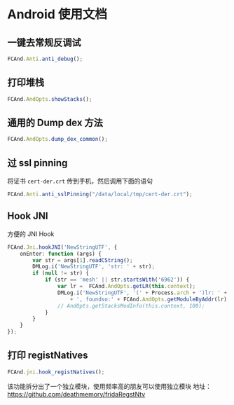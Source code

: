 # Android 使用文档

## 一键去常规反调试

```typescript
FCAnd.Anti.anti_debug();
```

## 打印堆栈
```typescript
FCAnd.AndOpts.showStacks();
```

## 通用的 Dump dex 方法
```typescript
FCAnd.AndOpts.dump_dex_common();
```
## 过 ssl pinning

将证书 `cert-der.crt` 传到手机，然后调用下面的语句

```typescript
FCAnd.Anti.anti_sslPinning("/data/local/tmp/cert-der.crt");
```

## Hook JNI
方便的 JNI Hook
```typescript
FCAnd.Jni.hookJNI('NewStringUTF', {
    onEnter: function (args) {
        var str = args[1].readCString();
        DMLog.i('NewStringUTF', 'str: ' + str);
        if (null != str) {
            if (str == 'mesh' || str.startsWith('6962')) {
                var lr =  FCAnd.AndOpts.getLR(this.context);
                DMLog.i('NewStringUTF', '(' + Process.arch + ')lr: ' + lr
                    + ', foundso:' + FCAnd.AndOpts.getModuleByAddr(lr) );
                // AndOpts.getStacksModInfo(this.context, 100);
            }
        }
    }
});
```

## 打印 registNatives

```typescript
FCAnd.jni.hook_registNatives();
```

该功能拆分出了一个独立模块，使用频率高的朋友可以使用独立模块
地址：https://github.com/deathmemory/fridaRegstNtv
